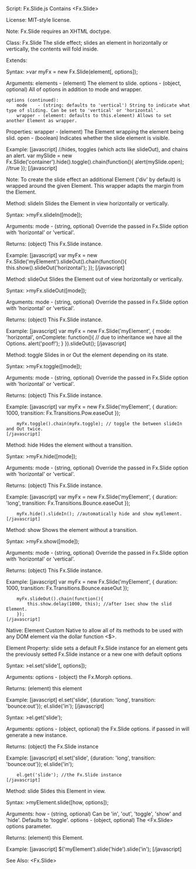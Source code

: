 Script: Fx.Slide.js
	Contains <Fx.Slide>

License:
	MIT-style license.

Note:
	Fx.Slide requires an XHTML doctype.



Class: Fx.Slide
	The slide effect; slides an element in horizontally or vertically, the contents will fold inside.

Extends:
	<Fx>

Syntax:
	>var myFx = new Fx.Slide(element[, options]);

Arguments:
	elements - (element) The element to slide.
	options  - (object, optional) All of <Fx> options in addition to mode and wrapper.

	options (continued):
		mode    - (string: defaults to 'vertical') String to indicate what type of sliding. Can be set to 'vertical' or 'horizontal'.
		wrapper - (element: defaults to this.element) Allows to set another Element as wrapper.

Properties:
	wrapper - (element) The Element wrapping the element being slid.
	open    - (boolean) Indicates whether the slide element is visible.

Example:
	[javascript]
	//hides, toggles (which acts like slideOut), and chains an alert.
	var mySlide = new Fx.Slide('container').hide().toggle().chain(function(){
		alert(mySlide.open); //true
	});
	[/javascript]

Note:
	To create the slide effect an additional Element ('div' by default) is wrapped around the given Element. This wrapper adapts the margin from the Element.


	
Method: slideIn
	Slides the Element in view horizontally or vertically.

Syntax:
	>myFx.slideIn([mode]);

Arguments:
	mode - (string, optional) Override the passed in Fx.Slide option with 'horizontal' or 'vertical'.

Returns:
	(object) This Fx.Slide instance.

Example:
	[javascript]
		var myFx = new Fx.Slide('myElement').slideOut().chain(function(){
			this.show().slideOut('horizontal');
		});
	[/javascript]



Method: slideOut
	Slides the Element out of view horizontally or vertically.

Syntax:
	>myFx.slideOut([mode]);

Arguments:
	mode - (string, optional) Override the passed in Fx.Slide option with 'horizontal' or 'vertical'.

Returns:
	(object) This Fx.Slide instance.

Example:
	[javascript]
		var myFx = new Fx.Slide('myElement', {
			mode: 'horizontal',
			onComplete: function(){ // due to inheritance we have all the <Fx> Options.
				alert('poof!');
			}
		}).slideOut();
	[/javascript]



Method: toggle
	Slides in or Out the element depending on its state.

Syntax:
	>myFx.toggle([mode]);

Arguments:
	mode - (string, optional) Override the passed in Fx.Slide option with 'horizontal' or 'vertical'.

Returns:
	(object) This Fx.Slide instance.

Example:
	[javascript]
		var myFx = new Fx.Slide('myElement', {
			duration: 1000,
			transition: Fx.Transitions.Pow.easeOut
		});

		myFx.toggle().chain(myFx.toggle); // toggle the between slideIn and Out twice.
	[/javascript]



Method: hide
	Hides the element without a transition.

Syntax:
	>myFx.hide([mode]);

Arguments:
	mode - (string, optional) Override the passed in Fx.Slide option with 'horizontal' or 'vertical'.

Returns:
	(object) This Fx.Slide instance.

Example:
	[javascript]
		var myFx = new Fx.Slide('myElement', {
			duration: 'long',
			transition: Fx.Transitions.Bounce.easeOut
		});

		myFx.hide().slideIn(); //automatically hide and show myElement.
	[/javascript]



Method: show
	Shows the element without a transition.

Syntax:
	>myFx.show([mode]);

Arguments:
	mode - (string, optional) Override the passed in Fx.Slide option with 'horizontal' or 'vertical'.

Returns:
	(object) This Fx.Slide instance.

Example:
	[javascript]
		var myFx = new Fx.Slide('myElement', {
			duration: 1000,
			transition: Fx.Transitions.Bounce.easeOut
		});

		myFx.slideOut().chain(function(){
			this.show.delay(1000, this); //after 1sec show the slid Element.
		});
	[/javascript]



Native: Element
	Custom Native to allow all of its methods to be used with any DOM element via the dollar function <$>.



Element Property: slide
	sets a default Fx.Slide instance for an element
	gets the previously setted Fx.Slide instance or a new one with default options

Syntax:
	>el.set('slide'[, options]);

Arguments:
	options - (object) the Fx.Morph options.

Returns:
	(element) this element

Example:
	[javascript]
		el.set('slide', {duration: 'long', transition: 'bounce:out'});
		el.slide('in');
	[/javascript]

Syntax:
	>el.get('slide');

Arguments:
	options - (object, optional) the Fx.Slide options. if passed in will generate a new instance.

Returns:
	(object) the Fx.Slide instance

Example:
	[javascript]
		el.set('slide', {duration: 'long', transition: 'bounce:out'});
		el.slide('in');

		el.get('slide'); //the Fx.Slide instance
	[/javascript]


	
Method: slide
	Slides this Element in view.

Syntax:
	>myElement.slide([how, options]);

Arguments:
	how - (string, optional) Can be 'in', 'out', 'toggle', 'show' and 'hide'. Defaults to 'toggle'.
	options - (object, optional) The <Fx.Slide> options parameter.

Returns:
	(element) this Element.

Example:
	[javascript]
		$('myElement').slide('hide').slide('in');
	[/javascript]

See Also:
	<Fx.Slide>

